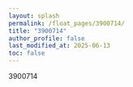 ```yaml
---
layout: splash
permalink: /float_pages/3900714/
title: "3900714"
author_profile: false
last_modified_at: 2025-06-13
toc: false
---
```

 
3900714
